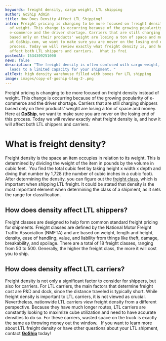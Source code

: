 ```yaml
---
keywords: freight density, cargo weight, LTL shipping
author: GoShip Admin
title: How Does Density Affect LTL Shipping?
intro: Freight pricing is changing to be more focused on freight density instead
  of weight. This change is occurring because of the growing popularity of
  e-commerce and the driver shortage. Carriers that are still charging shippers
  based only on their products' weight are losing a ton of space and money. Here
  at GoShip.com, we want to make sure you are never on the losing end of this
  process. Today we will review exactly what freight density is, and how it will
  affect both LTL shippers and carriers.   What is frei
postedAt: 1534309251000
news: false
description: "The freight density is often confused with cargo weight, which
  leads to a limited capacity for your shipment. "
altText: high density warehouse filled with boxes for LTL shipping
image: images/copy-of-goship-blog-2-.png
---
```

Freight pricing is changing to be more focused on freight density instead of weight. This change is occurring because of the growing popularity of e-commerce and the driver shortage. Carriers that are still charging shippers based only on their products' weight are losing a ton of space and money. Here at **[GoShi](https://goship.com)p**, we want to make sure you are never on the losing end of this process. Today we will review exactly what freight density is, and how it will affect both LTL shippers and carriers.   

# **What is freight density?** 

Freight density is the space an item occupies in relation to its weight. This is determined by dividing the weight of the item in pounds by the volume in cubic feet.  You find the total cubic feet by taking height x width x depth and diving that number by 1,728 (the number of cubic inches in a cubic foot). After determining the density, you can figure out the [freight class](https://www.goship.com/posts/blog-everything-you-need-to-know-about-ltl-freight-class), which is important when shipping LTL freight. It could be stated that density is the most important element when determining the class of a shipment, as it sets the range for classification. 

## **How does density affect LTL shippers?** 

Freight classes are designed to help form common standard freight pricing for shipments. Freight classes are defined by the National Motor Freight Traffic Association (NMFTA) and are based on weight, length and height, density, ease of handling, value, and liability from things like theft, damage, breakability, and spoilage. There are a total of 18 freight classes, ranging from 50 to 500. Generally, the higher the freight class, the more it will cost you to ship. 

## **How does density affect LTL carriers?** 

Freight density is not only a significant factor to consider for shippers, but also for carriers. For LTL carriers, the main factors that determine freight cost are P&D and dock, since the distance traveled is typically short. While freight density is important to LTL carriers, it is not viewed as crucial. Nevertheless, nationwide LTL carriers view freight density from a different perspective. Because they have much longer routes, LTL carriers are constantly looking to maximize cube utilization and need to have accurate densities to do so. For these carriers, wasted space on the truck is exactly the same as throwing money out the window.   If you want to learn more about LTL freight density or have other questions about your LTL shipment, contact **[GoShip](https://goship.com)** today!